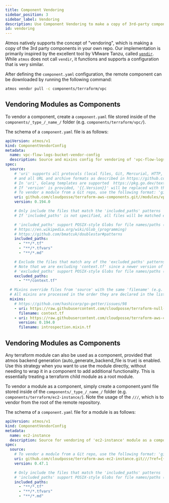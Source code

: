 ```yaml
---
title: Component Vendoring
sidebar_position: 3
sidebar_label: Vendoring
description: Use Component Vendoring to make a copy of 3rd-party components in your own repo.
id: vendoring
---
```


Atmos natively supports the concept of "vendoring", which is making a copy of the 3rd party components in your own repo. Our implementation is primarily inspired by the excellent tool by VMware Tanzu, called [`vendir`](https://github.com/vmware-tanzu/carvel-vendir). While `atmos` does not call `vendir`, it functions and supports a configuration that is very similar.

After defining the `component.yaml` configuration, the remote component can be downloaded by running the following command:

```bash
atmos vendor pull -c components/terraform/vpc
```

## Vendoring Modules as Components

To vendor a component, create a `component.yaml` file stored inside of the `components/_type_/_name_/` folder (e.g. `components/terraform/vpc/`).

The schema of a `component.yaml` file is as follows:

```yaml
apiVersion: atmos/v1
kind: ComponentVendorConfig
metadata:
  name: vpc-flow-logs-bucket-vendor-config
  description: Source and mixins config for vendoring of 'vpc-flow-logs-bucket' component
spec:
  source:
    # 'uri' supports all protocols (local files, Git, Mercurial, HTTP, HTTPS, Amazon S3, Google GCP),
    # and all URL and archive formats as described in https://github.com/hashicorp/go-getter
    # In 'uri', Golang templates are supported  https://pkg.go.dev/text/template
    # If 'version' is provided, '{{.Version}}' will be replaced with the 'version' value before pulling the files from 'uri'
    # To vendor a module from a Git repo, use the following format: 'github.com/cloudposse/terraform-aws-ec2-instance.git///?ref={{.Version}}
    uri: github.com/cloudposse/terraform-aws-components.git//modules/vpc-flow-logs-bucket?ref={{.Version}}
    version: 0.194.0

    # Only include the files that match the 'included_paths' patterns
    # If 'included_paths' is not specified, all files will be matched except those that match the patterns from 'excluded_paths'

    # 'included_paths' support POSIX-style Globs for file names/paths (double-star/globstar `**` is supported)
    # https://en.wikipedia.org/wiki/Glob_(programming)
    # https://github.com/bmatcuk/doublestar#patterns
    included_paths:
      - "**/*.tf"
      - "**/*.tfvars"
      - "**/*.md"

    # Exclude the files that match any of the 'excluded_paths' patterns
    # Note that we are excluding 'context.tf' since a newer version of it will be downloaded using 'mixins'
    # 'excluded_paths' support POSIX-style Globs for file names/paths (double-star/globstar `**` is supported)
    excluded_paths:
      - "**/context.tf"

  # Mixins override files from 'source' with the same 'filename' (e.g. 'context.tf' will override 'context.tf' from the 'source')
  # All mixins are processed in the order they are declared in the list.
  mixins:
    # https://github.com/hashicorp/go-getter/issues/98
    - uri: https://raw.githubusercontent.com/cloudposse/terraform-null-label/0.25.0/exports/context.tf
      filename: context.tf
    - uri: https://raw.githubusercontent.com/cloudposse/terraform-aws-components/{{.Version}}/modules/datadog-agent/introspection.mixin.tf
      version: 0.194.0
      filename: introspection.mixin.tf
```

## Vendoring Modules as Components

Any terraform module can also be used as a component, provided that atmos backend generation (auto_generate_backend_file is true) is enabled. Use this strategy when you want to use the module directly, without needing to wrap it in a component to add additional functionality. This is essentially treating a terraform child module as a root module.

To vendor a module as a component, simply create a component.yaml file stored inside of the `components/_type_/_name_/` folder (e.g. `components/terraform/ec2-instance/`). Note the usage of the `///`, which is to vendor from the root of the remote repository.

The schema of a `component.yaml` file for a module is as follows:

```yaml
apiVersion: atmos/v1
kind: ComponentVendorConfig
metadata:
  name: ec2-instance
  description: Source for vendoring of 'ec2-instance' module as a component
spec:
  source:
    # To vendor a module from a Git repo, use the following format: 'github.com/cloudposse/terraform-aws-ec2-instance.git///?ref={{.Version}}
    uri: github.com/cloudposse/terraform-aws-ec2-instance.git///?ref={{.Version}}
    version: 0.47.1

    # Only include the files that match the 'included_paths' patterns
    # 'included_paths' support POSIX-style Globs for file names/paths (double-star/globstar `**` is supported)
    included_paths:
      - "**/*.tf"
      - "**/*.tfvars"
      - "**/*.md"
```
